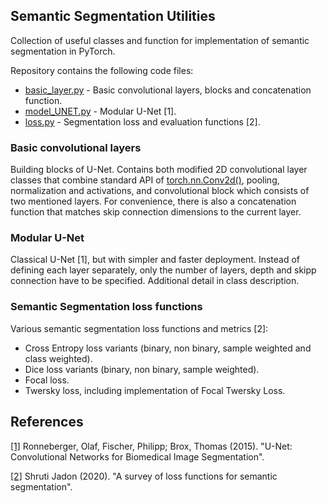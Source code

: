 <h2>Semantic Segmentation Utilities</h2>

Collection of useful classes and function for implementation of
semantic segmentation in PyTorch.

Repository contains the following code files:
- [basic_layer.py](https://github.com/Sergo2020/Segment_utils_pytorch/blob/master/basic_layers.py) - Basic convolutional layers, blocks and concatenation function.
- [model_UNET.py](https://github.com/Sergo2020/Segment_utils_pytorch/blob/master/model_UNET.py) - Modular U-Net [1].
- [loss.py](https://github.com/Sergo2020/Segment_utils_pytorch/blob/master/loss.py) - Segmentation loss and evaluation functions [2].


<h3>Basic convolutional layers</h3>

Building blocks of U-Net. 
Contains both modified 2D convolutional layer classes that combine standard API of [torch.nn.Conv2d()](https://pytorch.org/docs/stable/generated/torch.nn.Conv2d.html),
pooling, normalization and activations, and convolutional block which consists of two mentioned layers.
For convenience, there is also a concatenation function that matches skip connection dimensions to the current layer.

<h3>Modular U-Net</h3>

Classical U-Net [1], but with simpler and faster deployment. Instead of defining each layer separately,
only the number of layers, depth and skipp connection have to be specified. Additional detail in 
class description.


<h3>Semantic Segmentation loss functions</h3>

Various semantic segmentation loss functions and metrics [2]:
- Cross Entropy loss variants (binary, non binary, sample weighted and class weighted). 
- Dice loss variants (binary, non binary, sample weighted). 
- Focal loss.
- Twersky loss, including implementation of Focal Twersky Loss. 

<h2>References</h2>

[[1]](https://arxiv.org/abs/1505.04597) Ronneberger, Olaf, Fischer, Philipp; Brox, Thomas (2015). "U-Net: Convolutional Networks for Biomedical Image Segmentation".

[[2]](https://arxiv.org/abs/2006.14822) Shruti Jadon (2020). "A survey of loss functions for semantic segmentation".

